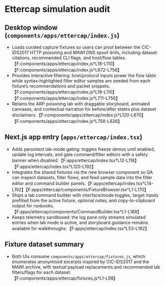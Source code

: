 # Ettercap simulation audit

## Desktop window (`components/apps/ettercap/index.js`)

- Loads curated capture fixtures so users can pivot between the CIC-IDS2017 HTTP poisoning and MAWI DNS spoof drills, including dataset citations, recommended CLI flags, and host/flow tables.【F:components/apps/ettercap/index.js†L18-L110】【F:components/apps/ettercap/index.js†L672-L756】
- Provides interactive filtering: host/protocol inputs power the flow table while syntax-highlighted filter editor samples are seeded from each fixture’s recommendations and packet snippets.【F:components/apps/ettercap/index.js†L18-L110】【F:components/apps/ettercap/index.js†L711-L756】
- Retains the ARP poisoning lab with draggable storyboard, animated canvases, and contextual narration for before/after states plus dataset disclaimers.【F:components/apps/ettercap/index.js†L120-L670】【F:components/apps/ettercap/index.js†L758-L826】

## Next.js app entry (`apps/ettercap/index.tsx`)

- Adds persistent lab-mode gating: toggles freeze demos until enabled, update log intervals, and gate command/filter editors with a safety banner when disabled.【F:apps/ettercap/index.tsx†L12-L118】【F:apps/ettercap/index.tsx†L120-L192】
- Integrates the shared fixtures via the new browser component so QA can inspect datasets, filter flows, and feed sample data into the filter editor and command builder panels.【F:apps/ettercap/index.tsx†L14-L192】【F:apps/ettercap/components/FixtureBrowser.tsx†L1-L170】
- Ships a lab command builder with interface/mode toggles, target inputs prefilled from the active fixture, optional notes, and copy-to-clipboard output for runbooks.【F:apps/ettercap/components/CommandBuilder.tsx†L1-L168】
- Keeps telemetry sandboxed: the log pane only streams simulated entries when lab mode is active, and storyboard guidance remains available for walkthroughs.【F:apps/ettercap/index.tsx†L53-L192】

## Fixture dataset summary

- Both UIs consume `components/apps/ettercap/fixtures.js`, which enumerates anonymised excerpts inspired by CIC-IDS2017 and the MAWI archive, with textual payload replacements and recommended lab filters/flags for each dataset.【F:components/apps/ettercap/fixtures.js†L1-L98】

